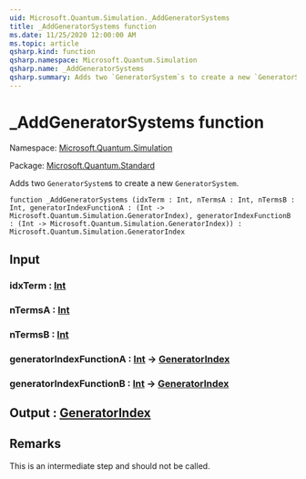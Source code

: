 ```yaml
---
uid: Microsoft.Quantum.Simulation._AddGeneratorSystems
title: _AddGeneratorSystems function
ms.date: 11/25/2020 12:00:00 AM
ms.topic: article
qsharp.kind: function
qsharp.namespace: Microsoft.Quantum.Simulation
qsharp.name: _AddGeneratorSystems
qsharp.summary: Adds two `GeneratorSystem`s to create a new `GeneratorSystem`.
---
```


# _AddGeneratorSystems function

Namespace: [Microsoft.Quantum.Simulation](xref:Microsoft.Quantum.Simulation)

Package: [Microsoft.Quantum.Standard](https://nuget.org/packages/Microsoft.Quantum.Standard)


Adds two `GeneratorSystem`s to create a new `GeneratorSystem`.

```qsharp
function _AddGeneratorSystems (idxTerm : Int, nTermsA : Int, nTermsB : Int, generatorIndexFunctionA : (Int -> Microsoft.Quantum.Simulation.GeneratorIndex), generatorIndexFunctionB : (Int -> Microsoft.Quantum.Simulation.GeneratorIndex)) : Microsoft.Quantum.Simulation.GeneratorIndex
```


## Input

### idxTerm : [Int](xref:microsoft.quantum.user-guide.language.types)




### nTermsA : [Int](xref:microsoft.quantum.user-guide.language.types)




### nTermsB : [Int](xref:microsoft.quantum.user-guide.language.types)




### generatorIndexFunctionA : [Int](xref:microsoft.quantum.user-guide.language.types) -> [GeneratorIndex](xref:Microsoft.Quantum.Simulation.GeneratorIndex)




### generatorIndexFunctionB : [Int](xref:microsoft.quantum.user-guide.language.types) -> [GeneratorIndex](xref:Microsoft.Quantum.Simulation.GeneratorIndex)





## Output : [GeneratorIndex](xref:Microsoft.Quantum.Simulation.GeneratorIndex)



## Remarks

This is an intermediate step and should not be called.